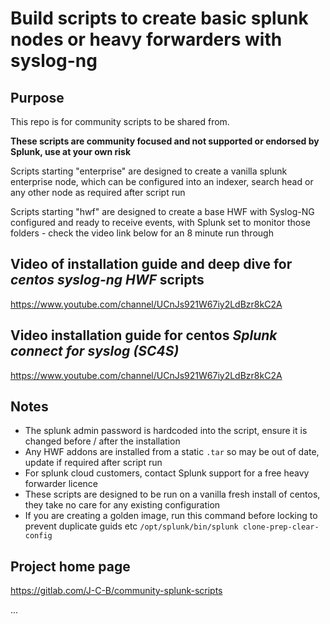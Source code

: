 # Build scripts to create basic splunk nodes or heavy forwarders with syslog-ng

## Purpose

This repo is for community scripts to be shared from.

****These scripts are community focused and not supported or endorsed by Splunk, use at your own risk****

Scripts starting "enterprise" are designed to create a vanilla splunk enterprise node, which can be configured into an indexer, search head or any other node as required after script run

Scripts starting "hwf" are designed to create a base HWF with Syslog-NG configured and ready to receive events, with Splunk set to monitor those folders - check the video link below for an 8 minute run through

## Video of installation guide and deep dive for *centos syslog-ng HWF* scripts

https://www.youtube.com/channel/UCnJs921W67iy2LdBzr8kC2A

## Video installation guide for centos *Splunk connect for syslog (SC4S)*

https://www.youtube.com/channel/UCnJs921W67iy2LdBzr8kC2A


## Notes

* The splunk admin password is hardcoded into the script, ensure it is changed before / after the installation
* Any HWF addons are installed from a static `.tar` so may be out of date, update if required after script run
* For splunk cloud customers, contact Splunk support for a free heavy forwarder licence
* These scripts are designed to be run on a vanilla fresh install of centos, they take no care for any existing configuration
* If you are creating a golden image, run this command before locking to prevent duplicate guids etc `/opt/splunk/bin/splunk clone-prep-clear-config`

## Project home page

https://gitlab.com/J-C-B/community-splunk-scripts


...